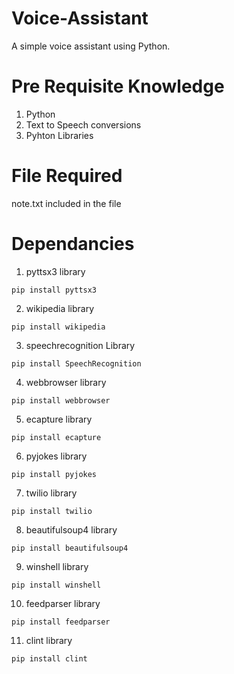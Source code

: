 # Voice-Assistant
A simple voice assistant using Python. 

# Pre Requisite Knowledge
1. Python
2. Text to Speech conversions
3. Pyhton Libraries

# File Required
note.txt included in the file

# Dependancies
1. pyttsx3 library
```
pip install pyttsx3
```
2. wikipedia library
```
pip install wikipedia
```
3. speechrecognition Library
```
pip install SpeechRecognition
```
4. webbrowser library
```
pip install webbrowser
```
5. ecapture library
```
pip install ecapture
```
6. pyjokes library
```
pip install pyjokes
```
7. twilio library
```
pip install twilio
```
8. beautifulsoup4 library
```
pip install beautifulsoup4
```
9. winshell library              
```
pip install winshell
```
10. feedparser library
```
pip install feedparser
```
11. clint library
```
pip install clint
```
